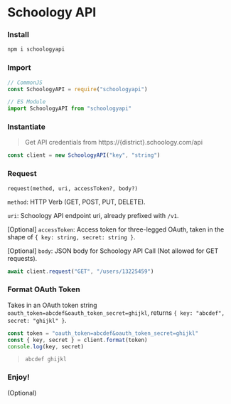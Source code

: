 # Schoology API

### Install
```bash
npm i schoologyapi
```

### Import
```javascript
// CommonJS
const SchoologyAPI = require("schoologyapi")

// ES Module
import SchoologyAPI from "schoologyapi"
```

### Instantiate
> Get API credentials from https://{district}.schoology.com/api
```javascript
const client = new SchoologyAPI("key", "string")
```

### Request
`request(method, uri, accessToken?, body?)`

`method`: HTTP Verb (GET, POST, PUT, DELETE).

`uri`: Schoology API endpoint uri, already prefixed with `/v1`.

[Optional] `accessToken`: Access token for three-legged OAuth, taken in the shape of `{ key: string, secret: string }`.

[Optional] `body`: JSON body for Schoology API Call (Not allowed for GET requests).

```javascript
await client.request("GET", "/users/13225459")
```

### Format OAuth Token
Takes in an OAuth token string `oauth_token=abcdef&oauth_token_secret=ghijkl`, returns `{ key: "abcdef", secret: "ghijkl" }`.

```javascript
const token = "oauth_token=abcdef&oauth_token_secret=ghijkl"
const { key, secret } = client.format(token)
console.log(key, secret)
```
> `abcdef ghijkl`

### Enjoy!
(Optional)
